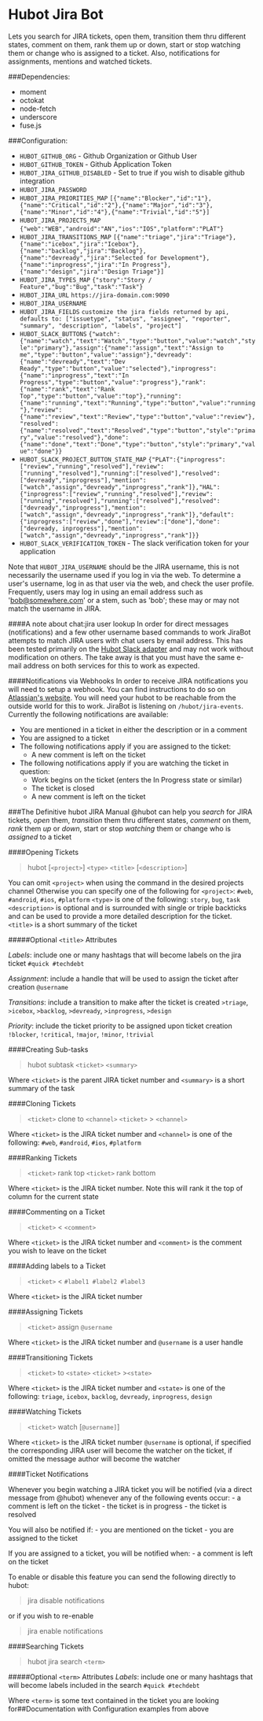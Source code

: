 # Hubot Jira Bot
Lets you search for JIRA tickets, open
them, transition them thru different states, comment on them, rank
them up or down, start or stop watching them or change who is
assigned to a ticket. Also, notifications for assignments, mentions and watched tickets.

###Dependencies:
- moment
- octokat
- node-fetch
- underscore
- fuse.js

###Configuration:
- `HUBOT_GITHUB_ORG` - Github Organization or Github User
- `HUBOT_GITHUB_TOKEN` - Github Application Token
- `HUBOT_JIRA_GITHUB_DISABLED` - Set to true if you wish to disable github integration
- `HUBOT_JIRA_PASSWORD`
- `HUBOT_JIRA_PRIORITIES_MAP` `[{"name":"Blocker","id":"1"},{"name":"Critical","id":"2"},{"name":"Major","id":"3"},{"name":"Minor","id":"4"},{"name":"Trivial","id":"5"}]`
- `HUBOT_JIRA_PROJECTS_MAP`  `{"web":"WEB","android":"AN","ios":"IOS","platform":"PLAT"}`
- `HUBOT_JIRA_TRANSITIONS_MAP` `[{"name":"triage","jira":"Triage"},{"name":"icebox","jira":"Icebox"},{"name":"backlog","jira":"Backlog"},{"name":"devready","jira":"Selected for Development"},{"name":"inprogress","jira":"In Progress"},{"name":"design","jira":"Design Triage"}]`
- `HUBOT_JIRA_TYPES_MAP`  `{"story":"Story / Feature","bug":"Bug","task":"Task"}`
- `HUBOT_JIRA_URL` `https://jira-domain.com:9090`
- `HUBOT_JIRA_USERNAME`
- `HUBOT_JIRA_FIELDS`  `customize the jira fields returned by api, defaults to: ["issuetype", "status", "assignee", "reporter", "summary", "description", "labels", "project"]`
- `HUBOT_SLACK_BUTTONS` `{"watch":{"name":"watch","text":"Watch","type":"button","value":"watch","style":"primary"},"assign":{"name":"assign","text":"Assign to me","type":"button","value":"assign"},"devready":{"name":"devready","text":"Dev Ready","type":"button","value":"selected"},"inprogress":{"name":"inprogress","text":"In Progress","type":"button","value":"progress"},"rank":{"name":"rank","text":"Rank Top","type":"button","value":"top"},"running":{"name":"running","text":"Running","type":"button","value":"running"},"review":{"name":"review","text":"Review","type":"button","value":"review"},"resolved":{"name":"resolved","text":"Resolved","type":"button","style":"primary","value":"resolved"},"done":{"name":"done","text":"Done","type":"button","style":"primary","value":"done"}}`
- `HUBOT_SLACK_PROJECT_BUTTON_STATE_MAP` `{"PLAT":{"inprogress":["review","running","resolved"],"review":["running","resolved"],"running":["resolved"],"resolved":["devready","inprogress"],"mention":["watch","assign","devready","inprogress","rank"]},"HAL":{"inprogress":["review","running","resolved"],"review":["running","resolved"],"running":["resolved"],"resolved":["devready","inprogress"],"mention":["watch","assign","devready","inprogress","rank"]},"default":{"inprogress":["review","done"],"review":["done"],"done":["devready, inprogress"],"mention":["watch","assign","devready","inprogress","rank"]}}`
- `HUBOT_SLACK_VERIFICATION_TOKEN` - The slack verification token for your application

Note that `HUBOT_JIRA_USERNAME` should be the JIRA username, this is
not necessarily the username used if you log in via the web.  To
determine a user's username, log in as that user via the web, and check
the user profile.  Frequently, users may log in using an email address such
as 'bob@somewhere.com' or a stem, such as 'bob'; these may or may not match
the username in JIRA.

####A note about chat:jira user lookup
In order for direct messages (notifications) and a few other
username based commands to work JiraBot attempts to match JIRA users with chat
users by email address. This has been tested primarily on the [Hubot
Slack adapter](https://github.com/slackhq/hubot-slack) and may not work without modification on others.
The take away is that you must have the same e-mail address on both
services for this to work as expected.

####Notifications via Webhooks
In order to receive JIRA notifications you will need to setup a webhook.
You can find instructions to do so on [Atlassian's
website](https://developer.atlassian.com/jiradev/jira-apis/webhooks).
You will need your hubot to be reachable from the outside world for this
to work. JiraBot is listening on `/hubot/jira-events`. Currently
the following notifications are available:

* You are mentioned in a ticket in either the description or in a
  comment
* You are assigned to a ticket
* The following notifications apply if you are assigned to the ticket:
    * A new comment is left on the ticket
* The following notifications apply if you are watching the ticket in
  question:
    * Work begins on the ticket (enters the In Progress state or similar)
    * The ticket is closed
    * A new comment is left on the ticket

###The Definitive hubot JIRA Manual
@hubot can help you *search* for JIRA tickets, *open*
them, *transition* them thru different states, *comment* on them, *rank*
them _up_ or _down_, start or stop *watching* them or change who is
*assigned* to a ticket


####Opening Tickets
> hubot [`<project>`] `<type>` `<title>` [`<description>`]

You can omit `<project>` when using the command in the desired projects channel
Otherwise you can specify one of the following for `<project>`: `#web`,  `#android`,  `#ios`,  `#platform`
`<type>` is one of the following: `story`,  `bug`,  `task`
`<description>` is optional and is surrounded with single or triple backticks
and can be used to provide a more detailed description for the ticket.
`<title>` is a short summary of the ticket

#####Optional `<title>` Attributes

_Labels_: include one or many hashtags that will become labels on the jira ticket
     `#quick #techdebt`

_Assignment_: include a handle that will be used to assign the ticket after creation
     `@username`

_Transitions_: include a transition to make after the ticket is created
    `>triage`,  `>icebox`,  `>backlog`,  `>devready`,  `>inprogress`,  `>design`

_Priority_: include the ticket priority to be assigned upon ticket creation
    `!blocker`,  `!critical`,  `!major`,  `!minor`,  `!trivial`


####Creating Sub-tasks
> hubot subtask `<ticket>` `<summary>`

Where `<ticket>` is the parent JIRA ticket number
and `<summary>` is a short summary of the task


####Cloning Tickets
>`<ticket>` clone to `<channel>`
> `<ticket>` > `<channel>`

Where `<ticket>` is the JIRA ticket number
and `<channel>` is one of the following: `#web`,  `#android`,  `#ios`,  `#platform`


####Ranking Tickets
>`<ticket>` rank top
> `<ticket>` rank bottom

Where `<ticket>` is the JIRA ticket number. Note this will rank it the top
of column for the current state


####Commenting on a Ticket
>`<ticket>` < `<comment>`

Where `<ticket>` is the JIRA ticket number
and `<comment>` is the comment you wish to leave on the ticket


####Adding labels to a Ticket
>`<ticket>` < `#label1 #label2 #label3`

Where `<ticket>` is the JIRA ticket number


####Assigning Tickets
>`<ticket>` assign `@username`

Where `<ticket>` is the JIRA ticket number
and `@username` is a user handle


####Transitioning Tickets
>`<ticket>` to `<state>`
> `<ticket>` >`<state>`

Where `<ticket>` is the JIRA ticket number
and `<state>` is one of the following: `triage`,  `icebox`,  `backlog`,  `devready`,  `inprogress`,  `design`


####Watching Tickets
>`<ticket>` watch [`@username]`]

Where `<ticket>` is the JIRA ticket number
`@username` is optional, if specified the corresponding JIRA user will become
the watcher on the ticket, if omitted the message author will become the watcher


####Ticket Notifications

Whenever you begin watching a JIRA ticket you will be notified (via a direct
message from @hubot) whenever any of the following events occur:
     - a comment is left on the ticket
     - the ticket is in progress
     - the ticket is resolved

You will also be notified if:
     - you are mentioned on the ticket
     - you are assigned to the ticket

If you are assigned to a ticket, you will be notified when:
      - a comment is left on the ticket

To enable or disable this feature you can send the following directly to hubot:

> jira disable notifications

or if you wish to re-enable

> jira enable notifications


####Searching Tickets
> hubot jira search `<term>`

#####Optional `<term>` Attributes
 _Labels_: include one or many hashtags that will become labels included in the search
      `#quick #techdebt`

Where `<term>` is some text contained in the ticket you are looking for##Documentation with Configuration examples from above
